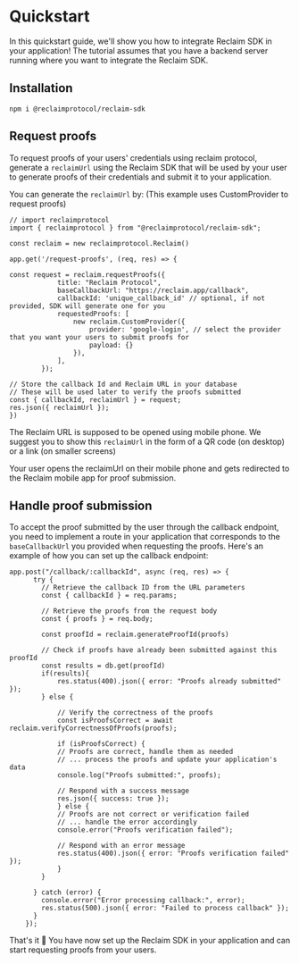 # Quickstart

In this quickstart guide, we'll show you how to integrate Reclaim SDK in your application! The tutorial assumes that you have a backend server running where you want to integrate the Reclaim SDK.

## Installation

```
npm i @reclaimprotocol/reclaim-sdk
```

## Request proofs

To request proofs of your users' credentials using reclaim protocol, generate a `reclaimUrl` using the Reclaim SDK that will be used by your user to generate proofs of their credentials and submit it to your application.

You can generate the `reclaimUrl` by: (This example uses CustomProvider to request proofs)
```
// import reclaimprotocol
import { reclaimprotocol } from "@reclaimprotocol/reclaim-sdk";

const reclaim = new reclaimprotocol.Reclaim()

app.get('/request-proofs', (req, res) => {

const request = reclaim.requestProofs({
            title: "Reclaim Protocol",
            baseCallbackUrl: "https://reclaim.app/callback",
            callbackId: 'unique_callback_id' // optional, if not provided, SDK will generate one for you
            requestedProofs: [
                new reclaim.CustomProvider({
                    provider: 'google-login', // select the provider that you want your users to submit proofs for
                    payload: {}
                }),
            ],
        });

// Store the callback Id and Reclaim URL in your database
// These will be used later to verify the proofs submitted
const { callbackId, reclaimUrl } = request;
res.json({ reclaimUrl });
})
```

The Reclaim URL is supposed to be opened using mobile phone. We suggest you to show this `reclaimUrl` in the form of a QR code (on desktop) or a link (on smaller screens)

Your user opens the reclaimUrl on their mobile phone and gets redirected to the Reclaim mobile app for proof submission.

## Handle proof submission

To accept the proof submitted by the user through the callback endpoint, you need to implement a route in your application that corresponds to the `baseCallbackUrl` you provided when requesting the proofs. Here's an example of how you can set up the callback endpoint:

```
app.post("/callback/:callbackId", async (req, res) => {
      try {
        // Retrieve the callback ID from the URL parameters
        const { callbackId } = req.params;

        // Retrieve the proofs from the request body
        const { proofs } = req.body;

        const proofId = reclaim.generateProofId(proofs)

        // Check if proofs have already been submitted against this proofId
        const results = db.get(proofId)
        if(results){
            res.status(400).json({ error: "Proofs already submitted" });
        } else {

            // Verify the correctness of the proofs 
            const isProofsCorrect = await reclaim.verifyCorrectnessOfProofs(proofs);

            if (isProofsCorrect) {
            // Proofs are correct, handle them as needed
            // ... process the proofs and update your application's data
            console.log("Proofs submitted:", proofs);

            // Respond with a success message
            res.json({ success: true });
            } else {
            // Proofs are not correct or verification failed
            // ... handle the error accordingly
            console.error("Proofs verification failed");

            // Respond with an error message
            res.status(400).json({ error: "Proofs verification failed" });
            }
        }

      } catch (error) {
        console.error("Error processing callback:", error);
        res.status(500).json({ error: "Failed to process callback" });
      }
    });
```

That's it 🎉 You have now set up the Reclaim SDK in your application and can start requesting proofs from your users.